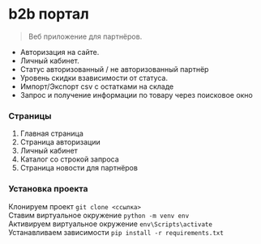 # b2b портал
>Веб приложение для партнёров.

* Авторизация на сайте.
* Личный кабинет.
* Статус авторизованный / не авторизованный партнёр
* Уровень скидки взависимости от статуса.
* Импорт/Экспорт csv с остатками на складе
* Запрос и получение информации по товару через поисковое окно

### Страницы
1. Главная страница
2. Страница авторизации
3. Личный кабинет
4. Каталог со строкой запроса
5. Страница новости для партнёров

### Установка проекта
Клонируем проект `git clone <ссылка>`  
Ставим виртуальное окружение `python -m venv env`  
Активируем виртуальное окружение `env\Scripts\activate`  
Устанавливаем зависимости `pip install -r requirements.txt`  
